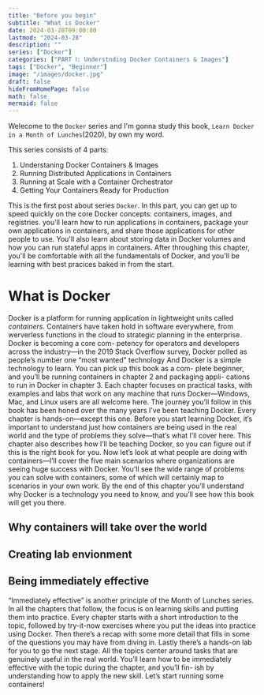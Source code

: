 ```yaml
---
title: "Before you begin"
subtitle: "What is Docker"
date: 2024-03-28T09:00:00
lastmod: "2024-03-28"
description: ""
series: ["Docker"]
categories: ["PART Ⅰ: Understnding Docker Containers & Images"]
tags: ["Docker", "Beginner"]
image: "/images/docker.jpg"
draft: false
hideFromHomePage: false
math: false
mermaid: false
---
```

Welecome to the `Docker` series and I'm gonna study this book, `Learn Docker in a Month of Lunches`(2020), by own my word. 

This series consists of 4 parts:

1. Understaning Docker Containers & Images
2. Running Distributed Applications in Containers
3. Running at Scale with a Container Orchestrator
4. Getting Your Containers Ready for Production

This is the first post about series `Docker`.
In this part, you can get up to speed quickly on the core Docker concepts: containers, images, and registries. you'll learn how to run applications in containers, package your own applications in containers, and share those applications for other people to use. You'll also learn about storing data in Docker volumes and how you can run stateful apps in containers. After throughing this chapter, you'll be comfortable with all the fundamentals of Docker, and you'll be learning with best pracices baked in from the start. 

# What is Docker
Docker is a platform for running application in lightweight units called *containers.* Containers have taken hold in software everywhere, from werverless functions in the cloud to strategic planning in the enterprise. Docker is becoming a core com- petency for operators and developers across the industry—in the 2019 Stack Overflow survey, Docker polled as people’s number one “most wanted” technology   And Docker is a simple technology to learn. You can pick up this book as a com- plete beginner, and you’ll be running containers in chapter 2 and packaging appli- cations to run in Docker in chapter 3. Each chapter focuses on practical tasks, with examples and labs that work on any machine that runs Docker—Windows, Mac, and Linux users are all welcome here.   The journey you’ll follow in this book has been honed over the many years I’ve been teaching Docker. Every chapter is hands-on—except this one. Before you start learning Docker, it’s important to understand just how containers are being used in the real world and the type of problems they solve—that’s what I’ll cover here. This chapter also describes how I’ll be teaching Docker, so you can figure out if this is the right book for you.
   Now let’s look at what people are doing with containers—I’ll cover the five main scenarios where organizations are seeing huge success with Docker. You’ll see the wide range of problems you can solve with containers, some of which will certainly map to scenarios in your own work. By the end of this chapter you’ll understand why Docker is a technology you need to know, and you’ll see how this book will get you there.

## Why containers will take over the world

## Creating lab envionment


## Being immediately effective
“Immediately effective” is another principle of the Month of Lunches series. In all the chapters that follow, the focus is on learning skills and putting them into practice.
Every chapter starts with a short introduction to the topic, followed by try-it-now exercises where you put the ideas into practice using Docker. Then there’s a recap with some more detail that fills in some of the questions you may have from diving in. Lastly there’s a hands-on lab for you to go the next stage.
All the topics center around tasks that are genuinely useful in the real world. You’ll learn how to be immediately effective with the topic during the chapter, and you’ll fin- ish by understanding how to apply the new skill. Let’s start running some containers!
